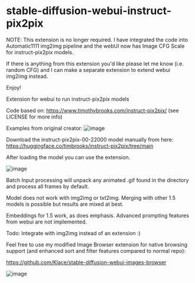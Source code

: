 # stable-diffusion-webui-instruct-pix2pix

NOTE: This extension is no longer required. I have integrated the code into Automatic1111 img2img pipeline and the webUI now has Image CFG Scale for instruct-pix2pix models.

If there is anything from this extension you'd like please let me know (i.e. random CFG) and I can make a separate extension to extend webui img2img instead.

Enjoy!


Extension for webui to run instruct-pix2pix models

Code based on: https://www.timothybrooks.com/instruct-pix2pix/
(see LICENSE for more info)

Examples from original creator:
![image](https://user-images.githubusercontent.com/26013475/214625822-2e60f5b1-fdc9-44ca-996d-6e7cddab8d67.png)

Download the instruct-pix2pix-00-22000 model manually from here: https://huggingface.co/timbrooks/instruct-pix2pix/tree/main

After loading the model you can use the extension.

![image](https://user-images.githubusercontent.com/26013475/215627091-f8ee97f4-0e95-4845-8086-e77c413e0379.png)
 
Batch Input processing will unpack any animated .gif found in the directory and process all frames by default.
 
Model does not work with img2img or txt2img. Merging with other 1.5 models is possible but results are mixed at best.

Embeddings for 1.5 work, as does emphasis. Advanced prompting features from webui are not implemented.

Todo: Integrate with img2img instead of an extension :)

Feel free to use my modified Image Browser extension for native browsing support (and enhanced sort and filter features compared to normal repo):

https://github.com/Klace/stable-diffusion-webui-images-browser

![image](https://user-images.githubusercontent.com/26013475/214626966-50897959-7c7e-4a49-b92c-6609d7af1735.png)
